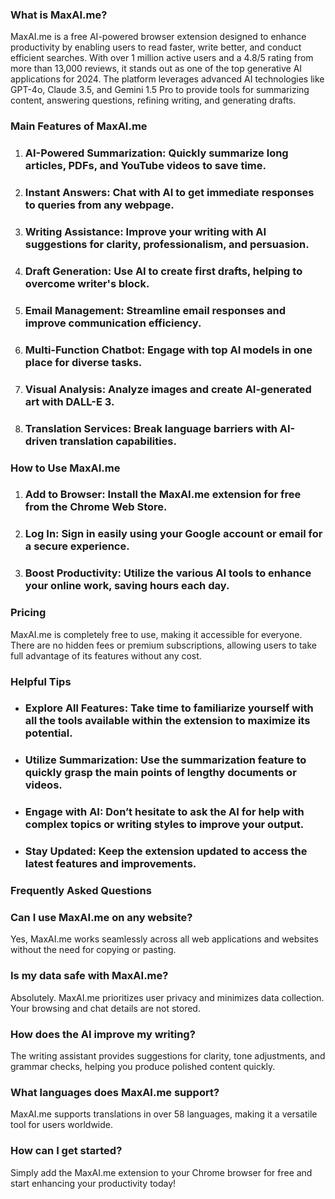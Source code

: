 ### What is MaxAI.me?

MaxAI.me is a free AI-powered browser extension designed to enhance productivity by enabling users to read faster, write better, and conduct efficient searches. With over 1 million active users and a 4.8/5 rating from more than 13,000 reviews, it stands out as one of the top generative AI applications for 2024. The platform leverages advanced AI technologies like GPT-4o, Claude 3.5, and Gemini 1.5 Pro to provide tools for summarizing content, answering questions, refining writing, and generating drafts.

### Main Features of MaxAI.me

1. ### AI-Powered Summarization: Quickly summarize long articles, PDFs, and YouTube videos to save time.
2. ### Instant Answers: Chat with AI to get immediate responses to queries from any webpage.
3. ### Writing Assistance: Improve your writing with AI suggestions for clarity, professionalism, and persuasion.
4. ### Draft Generation: Use AI to create first drafts, helping to overcome writer's block.
5. ### Email Management: Streamline email responses and improve communication efficiency.
6. ### Multi-Function Chatbot: Engage with top AI models in one place for diverse tasks.
7. ### Visual Analysis: Analyze images and create AI-generated art with DALL-E 3.
8. ### Translation Services: Break language barriers with AI-driven translation capabilities.

### How to Use MaxAI.me

1. ### Add to Browser: Install the MaxAI.me extension for free from the Chrome Web Store.
2. ### Log In: Sign in easily using your Google account or email for a secure experience.
3. ### Boost Productivity: Utilize the various AI tools to enhance your online work, saving hours each day.

### Pricing

MaxAI.me is completely free to use, making it accessible for everyone. There are no hidden fees or premium subscriptions, allowing users to take full advantage of its features without any cost.

### Helpful Tips

- ### Explore All Features: Take time to familiarize yourself with all the tools available within the extension to maximize its potential.
- ### Utilize Summarization: Use the summarization feature to quickly grasp the main points of lengthy documents or videos.
- ### Engage with AI: Don’t hesitate to ask the AI for help with complex topics or writing styles to improve your output.
- ### Stay Updated: Keep the extension updated to access the latest features and improvements.

### Frequently Asked Questions

### Can I use MaxAI.me on any website?  
Yes, MaxAI.me works seamlessly across all web applications and websites without the need for copying or pasting.

### Is my data safe with MaxAI.me?  
Absolutely. MaxAI.me prioritizes user privacy and minimizes data collection. Your browsing and chat details are not stored.

### How does the AI improve my writing?  
The writing assistant provides suggestions for clarity, tone adjustments, and grammar checks, helping you produce polished content quickly.

### What languages does MaxAI.me support?  
MaxAI.me supports translations in over 58 languages, making it a versatile tool for users worldwide.

### How can I get started?  
Simply add the MaxAI.me extension to your Chrome browser for free and start enhancing your productivity today!